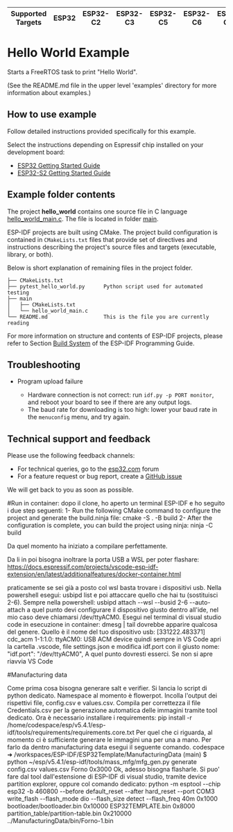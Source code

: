 | Supported Targets | ESP32 | ESP32-C2 | ESP32-C3 | ESP32-C5 | ESP32-C6 | ESP32-C61 | ESP32-H2 | ESP32-P4 | ESP32-S2 | ESP32-S3 | Linux |
| ----------------- | ----- | -------- | -------- | -------- | -------- | --------- | -------- | -------- | -------- | -------- | ----- |

# Hello World Example

Starts a FreeRTOS task to print "Hello World".

(See the README.md file in the upper level 'examples' directory for more information about examples.)

## How to use example

Follow detailed instructions provided specifically for this example.

Select the instructions depending on Espressif chip installed on your development board:

- [ESP32 Getting Started Guide](https://docs.espressif.com/projects/esp-idf/en/stable/get-started/index.html)
- [ESP32-S2 Getting Started Guide](https://docs.espressif.com/projects/esp-idf/en/latest/esp32s2/get-started/index.html)


## Example folder contents

The project **hello_world** contains one source file in C language [hello_world_main.c](main/hello_world_main.c). The file is located in folder [main](main).

ESP-IDF projects are built using CMake. The project build configuration is contained in `CMakeLists.txt` files that provide set of directives and instructions describing the project's source files and targets (executable, library, or both).

Below is short explanation of remaining files in the project folder.

```
├── CMakeLists.txt
├── pytest_hello_world.py      Python script used for automated testing
├── main
│   ├── CMakeLists.txt
│   └── hello_world_main.c
└── README.md                  This is the file you are currently reading
```

For more information on structure and contents of ESP-IDF projects, please refer to Section [Build System](https://docs.espressif.com/projects/esp-idf/en/latest/esp32/api-guides/build-system.html) of the ESP-IDF Programming Guide.

## Troubleshooting

* Program upload failure

    * Hardware connection is not correct: run `idf.py -p PORT monitor`, and reboot your board to see if there are any output logs.
    * The baud rate for downloading is too high: lower your baud rate in the `menuconfig` menu, and try again.

## Technical support and feedback

Please use the following feedback channels:

* For technical queries, go to the [esp32.com](https://esp32.com/) forum
* For a feature request or bug report, create a [GitHub issue](https://github.com/espressif/esp-idf/issues)

We will get back to you as soon as possible.


#Run in container: dopo il clone, ho aperto un terminal ESP-IDF e ho seguito i due step seguenti:
1- Run the following CMake command to configure the project and generate the build.ninja file:
    cmake -S . -B build
2- After the configuration is complete, you can build the project using ninja:
    ninja -C build

Da quel momento ha iniziato a compilare perfettamente.

Da li in poi bisogna inoltrare la porta USB a WSL per poter flashare:
https://docs.espressif.com/projects/vscode-esp-idf-extension/en/latest/additionalfeatures/docker-container.html

praticamente se sei già a posto col wsl basta trovare i dispositivi usb. Nella powershell esegui:
usbipd list
e poi attaccare quello che hai tu (sostituisci 2-6). Sempre nella powershell:
usbipd attach --wsl --busid 2-6 --auto-attach
a quel punto devi configurare il dispositivo giusto dentro all'ide, nel mio caso deve chiamarsi /dev/ttyACM0. Esegui nel terminal di visual studio code in esecuzione in container:
dmesg | tail
dovrebbe apparire qualcosa del genere. Quello è il nome del tuo dispositivo usb:
[331222.483371] cdc_acm 1-1:1.0: ttyACM0: USB ACM device
quindi sempre in VS Code apri la cartella .vscode, file settings.json e modifica idf.port con il giusto nome:
  "idf.port": "/dev/ttyACM0",
A quel punto dovresti esserci. Se non si apre riavvia VS Code



#Manufacturing data

Come prima cosa bisogna generare salt e verifier. Si lancia lo script di python dedicato. Namespace al momento è flowerpot.
Incolla l'output dei rispettivi file, config.csv e values.csv.
Compila per correttezza il file Credentials.csv per la generazione automatica delle immagini tramite tool dedicato.
Ora è necessario installare i requirements: pip install -r /home/codespace/esp/v5.4.1/esp-idf/tools/requirements/requirements.core.txt
Per quel che ci riguarda, al momento ci è sufficiente generare le immagini una per una a mano. Per farlo da dentro manufacturing data esegui il seguente comando.
codespace ➜ /workspaces/ESP-IDF/ESP32Template/ManufacturingData (main) $ python ~/esp/v5.4.1/esp-idf/tools/mass_mfg/mfg_gen.py generate config.csv values.csv Forno 0x3000
Ok, adesso bisogna flasharle. Si puo' fare dal tool dall'estensione di ESP-IDF di visual studio, tramite device partition explorer, oppure col comando dedicato:
python -m esptool --chip esp32 -b 460800 --before default_reset --after hard_reset  --port COM3 write_flash --flash_mode dio --flash_size detect --flash_freq 40m 0x1000 bootloader/bootloader.bin 0x10000 ESP32TEMPLATE.bin 0x8000 partition_table/partition-table.bin 0x210000 ../ManufacturingData/bin/Forno-1.bin